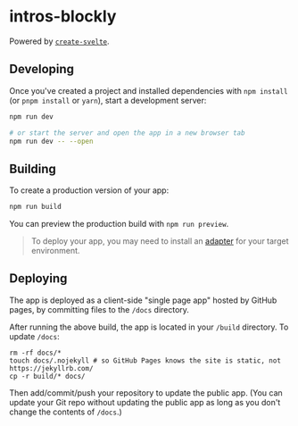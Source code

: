# intros-blockly

Powered by [`create-svelte`](https://github.com/sveltejs/kit/tree/master/packages/create-svelte).

<!-- ## Creating a project

If you're seeing this, you've probably already done this step. Congrats!

```bash
# create a new project in the current directory
npm create svelte@latest

# create a new project in my-app
npm create svelte@latest my-app
``` -->

## Developing

Once you've created a project and installed dependencies with `npm install` (or `pnpm install` or `yarn`), start a development server:

```bash
npm run dev

# or start the server and open the app in a new browser tab
npm run dev -- --open
```

## Building

To create a production version of your app:

```bash
npm run build
```

You can preview the production build with `npm run preview`.

> To deploy your app, you may need to install an [adapter](https://kit.svelte.dev/docs/adapters) for your target environment.

## Deploying

The app is deployed as a client-side "single page app" hosted by GitHub pages, by committing
files to the `/docs` directory.

After running the above build, the app is located in your `/build` directory. To update `/docs`:

```
rm -rf docs/*
touch docs/.nojekyll # so GitHub Pages knows the site is static, not https://jekyllrb.com/
cp -r build/* docs/
```

Then add/commit/push your repository to update the public app. (You can update your Git
repo without updating the public app as long as you don't change the contents of `/docs`.)
